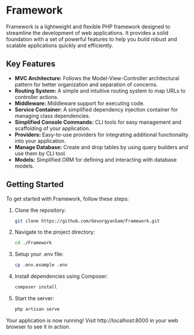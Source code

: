 # Framework

Framework is a lightweight and flexible PHP framework designed to streamline the development of web applications. It provides a solid foundation with a set of powerful features to help you build robust and scalable applications quickly and efficiently.

## Key Features

- **MVC Architecture:** Follows the Model-View-Controller architectural pattern for better organization and separation of concerns.
- **Routing System:** A simple and intuitive routing system to map URLs to controller actions.
- **Middleware:** Middleware support for executing code.
- **Service Container:** A simplified dependency injection container for managing class dependencies.
- **Simplified Console Commands:** CLI tools for easy management and scaffolding of your application.
- **Providers:** Easy-to-use providers for integrating additional functionality into your application.
- **Manage Database:** Create and drop tables by using query builders and use them by CLI tool.
- **Models:** Simplified ORM for defining and interacting with database models.

## Getting Started

To get started with Framework, follow these steps:

1. Clone the repository:
   ```bash
   git clone https://github.com/GevorgyanSam/Framework.git

2. Navigate to the project directory:
   ```bash
   cd ./Framework

3. Setup your .env file:
   ```bash
   cp .env.example .env

4. Install dependencies using Composer:
   ```bash
   composer install

5. Start the server:
   ```bash
   php artisan serve

Your application is now running! Visit http://localhost:8000 in your web browser to see it in action.